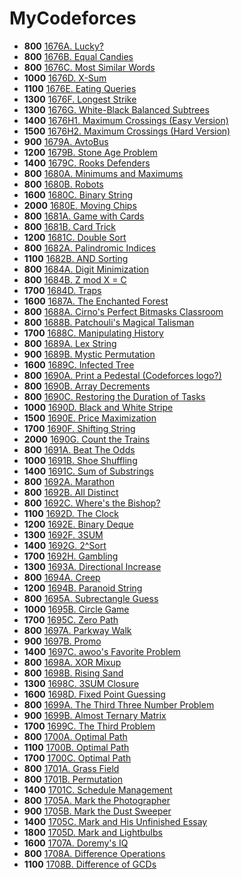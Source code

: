 # MyCodeforces

- **800** [1676A. Lucky?](./solutions/1676A.cpp)
- **800** [1676B. Equal Candies](./solutions/1676B.cpp)
- **800** [1676C. Most Similar Words](./solutions/1676C.cpp)
- **1000** [1676D. X-Sum](./solutions/1676D.cpp)
- **1100** [1676E. Eating Queries](./solutions/1676E.cpp)
- **1300** [1676F. Longest Strike](./solutions/1676F.cpp)
- **1300** [1676G. White-Black Balanced Subtrees](./solutions/1676G.cpp)
- **1400** [1676H1. Maximum Crossings (Easy Version)](./solutions/1676H2.cpp)
- **1500** [1676H2. Maximum Crossings (Hard Version)](./solutions/1676H2.cpp)
- **900** [1679A. AvtoBus](./solutions/1680A.cpp)
- **1200** [1679B. Stone Age Problem](./solutions/1680B.cpp)
- **1400** [1679C. Rooks Defenders](./solutions/1679C.cpp)
- **800** [1680A. Minimums and Maximums](./solutions/1680A.cpp)
- **800** [1680B. Robots](./solutions/1680B.cpp)
- **1600** [1680C. Binary String](./solutions/1680C.cpp)
- **2000** [1680E. Moving Chips](./solutions/1680E.cpp)
- **800** [1681A. Game with Cards](./solutions/1681A.cpp)
- **800** [1681B. Card Trick](./solutions/1681B.cpp)
- **1200** [1681C. Double Sort](./solutions/1681C.cpp)
- **800** [1682A. Palindromic Indices](./solutions/1682A.cpp)
- **1100** [1682B. AND Sorting](./solutions/1682B.cpp)
- **800** [1684A. Digit Minimization](./solutions/1684A.cpp)
- **800** [1684B. Z mod X = C](./solutions/1684B.cpp)
- **1700** [1684D. Traps](./solutions/1684D.cpp)
- **1600** [1687A. The Enchanted Forest](./solutions/1687A.cpp)
- **800** [1688A. Cirno's Perfect Bitmasks Classroom](./solutions/1688A.cpp)
- **800** [1688B. Patchouli's Magical Talisman](./solutions/1688B.cpp)
- **1700** [1688C. Manipulating History](./solutions/1688C.cpp)
- **800** [1689A. Lex String](./solutions/1689A.cpp)
- **900** [1689B. Mystic Permutation](./solutions/1689B.cpp)
- **1600** [1689C. Infected Tree](./solutions/1689C.cpp)
- **800** [1690A. Print a Pedestal (Codeforces logo?)](./solutions/1690A.cpp)
- **800** [1690B. Array Decrements](./solutions/1690B.cpp)
- **800** [1690C. Restoring the Duration of Tasks](./solutions/1690C.cpp)
- **1000** [1690D. Black and White Stripe](./solutions/1690D.cpp)
- **1500** [1690E. Price Maximization](./solutions/1690E.cpp)
- **1700** [1690F. Shifting String](./solutions/1690F.cpp)
- **2000** [1690G. Count the Trains](./solutions/1690G.cpp)
- **800** [1691A. Beat The Odds](./solutions/1691A.cpp)
- **1000** [1691B. Shoe Shuffling](./solutions/1691B.cpp)
- **1400** [1691C. Sum of Substrings](./solutions/1691C.cpp)
- **800** [1692A. Marathon](./solutions/1692A.cpp)
- **800** [1692B. All Distinct](./solutions/1692B.cpp)
- **800** [1692C. Where's the Bishop?](./solutions/1692C.cpp)
- **1100** [1692D. The Clock](./solutions/1692D.cpp)
- **1200** [1692E. Binary Deque](./solutions/1692E.cpp)
- **1300** [1692F. 3SUM](./solutions/1692F.cpp)
- **1400** [1692G. 2^Sort](./solutions/1692G.cpp)
- **1700** [1692H. Gambling](./solutions/1692H.cpp)
- **1300** [1693A. Directional Increase](./solutions/1694C.cpp)
- **800** [1694A. Creep](./solutions/1694A.cpp)
- **1200** [1694B. Paranoid String](./solutions/1694B.cpp)
- **800** [1695A. Subrectangle Guess](./solutions/1695A.cpp)
- **1000** [1695B. Circle Game](./solutions/1695B.cpp)
- **1700** [1695C. Zero Path](./solutions/1695C.cpp)
- **800** [1697A. Parkway Walk](./solutions/1697A.cpp)
- **900** [1697B. Promo](./solutions/1697B.cpp)
- **1400** [1697C. awoo's Favorite Problem](./solutions/1697C.cpp)
- **800** [1698A. XOR Mixup](./solutions/1698A.cpp)
- **800** [1698B. Rising Sand](./solutions/1698B.cpp)
- **1300** [1698C. 3SUM Closure](./solutions/1698C.cpp)
- **1600** [1698D. Fixed Point Guessing](./solutions/1698D.cpp)
- **800** [1699A. The Third Three Number Problem](./solutions/1699A.cpp)
- **900** [1699B. Almost Ternary Matrix](./solutions/1699B.cpp)
- **1700** [1699C. The Third Problem](./solutions/1699C.cpp)
- **800** [1700A. Optimal Path](./solutions/1700A.cpp)
- **1100** [1700B. Optimal Path](./solutions/1700B.cpp)
- **1700** [1700C. Optimal Path](./solutions/1700C.cpp)
- **800** [1701A. Grass Field](./solutions/1701A.cpp)
- **800** [1701B. Permutation](./solutions/1701B.cpp)
- **1400** [1701C. Schedule Management](./solutions/1701C.cpp)
- **800** [1705A. Mark the Photographer](./solutions/1705A.cpp)
- **900** [1705B. Mark the Dust Sweeper](./solutions/1705B.cpp)
- **1400** [1705C. Mark and His Unfinished Essay](./solutions/1705C.cpp)
- **1800** [1705D. Mark and Lightbulbs](./solutions/1705D.cpp)
- **1600** [1707A. Doremy's IQ](./solutions/1707A.cpp)
- **800** [1708A. Difference Operations](./solutions/1708A.cpp)
- **1100** [1708B. Difference of GCDs](./solutions/1708B.cpp)